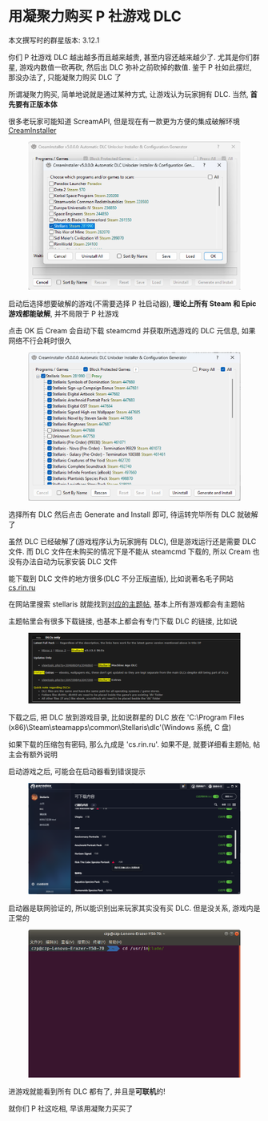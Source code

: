 # 用凝聚力购买 P 社游戏 DLC

本文撰写时的群星版本: 3.12.1

你们 P 社游戏 DLC 越出越多而且越来越贵, 甚至内容还越来越少了. 尤其是你们群星, 游戏内数值一砍再砍, 然后出 DLC 弥补之前砍掉的数值. 鉴于 P 社如此摆烂, 那没办法了, 只能凝聚力购买 DLC 了

所谓凝聚力购买, 简单地说就是通过某种方式, 让游戏认为玩家拥有 DLC. 当然, **首先要有正版本体**

很多老玩家可能知道 ScreamAPI, 但是现在有一款更为方便的集成破解环境 [CreamInstaller](https://github.com/pointfeev/CreamInstaller)

<figure><img src="../.gitbook/assets/image (29).png" alt=""><figcaption></figcaption></figure>

启动后选择想要破解的游戏(不需要选择 P 社启动器), **理论上所有 Steam 和 Epic 游戏都能破解**, 并不局限于 P 社游戏

点击 OK 后 Cream 会自动下载 steamcmd 并获取所选游戏的 DLC 元信息, 如果网络不行会耗时很久

<figure><img src="../.gitbook/assets/image (62).png" alt=""><figcaption></figcaption></figure>

选择所有 DLC 然后点击 Generate and Install 即可, 待运转完毕所有 DLC 就破解了

虽然 DLC 已经破解了(游戏程序认为玩家拥有 DLC), 但是游戏运行还是需要 DLC 文件. 而 DLC 文件在未购买的情况下是不能从 steamcmd 下载的, 所以 Cream 也没有办法自动为玩家安装 DLC 文件

能下载到 DLC 文件的地方很多(DLC 不分正版盗版), 比如说著名毛子网站 [cs.rin.ru](https://cs.rin.ru/forum/)

在网站里搜索 stellaris 就能找到[对应的主题帖](https://cs.rin.ru/forum/viewtopic.php?f=10\&t=68551\&hilit=stellaris), 基本上所有游戏都会有主题帖

主题帖里会有很多下载链接, 也基本上都会有专门下载 DLC 的链接, 比如说

<figure><img src="../.gitbook/assets/image.png" alt=""><figcaption></figcaption></figure>

下载之后, 把 DLC 放到游戏目录, 比如说群星的 DLC 放在 'C:\Program Files (x86)\Steam\steamapps\common\Stellaris\dlc'(Windows 系统, C 盘)

如果下载的压缩包有密码, 那么九成是 'cs.rin.ru'. 如果不是, 就要详细看主题帖, 帖主会有额外说明

启动游戏之后, 可能会在启动器看到错误提示

<figure><img src="../.gitbook/assets/image (1).png" alt=""><figcaption></figcaption></figure>

启动器是联网验证的, 所以能识别出来玩家其实没有买 DLC. 但是没关系, 游戏内是正常的

<figure><img src="../.gitbook/assets/image (2).png" alt=""><figcaption></figcaption></figure>

进游戏就能看到所有 DLC 都有了, 并且是**可联机**的!

就你们 P 社这吃相, 早该用凝聚力买买了
